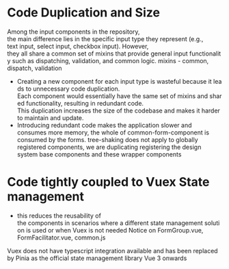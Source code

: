 # Code Duplication and Size
Among the input components in the repository, the main difference lies in the specific input type they represent (e.g., text input, select input, checkbox input). However, they all share a common set of mixins that provide general input functionality such as dispatching, validation, and common logic.
mixins - common, dispatch, validation
- Creating a new component for each input type is wasteful because it leads to unnecessary code duplication. Each component would essentially have the same set of mixins and shared functionality, resulting in redundant code. This duplication increases the size of the codebase and makes it harder to maintain and update.
- Introducing redundant code makes the application slower and consumes more memory, the whole of common-form-component is consumed by the forms. tree-shaking does not apply to globally registered components, we are duplicating registering the design system base components and these wrapper components

# Code tightly coupled to Vuex State management
- this reduces the reusability of the components in scenarios where a different state management solution is used or when Vuex is not needed
Notice on FormGroup.vue, FormFacilitator.vue, common.js

Vuex does not have typescript integration available and has been replaced by Pinia as the official state management library Vue 3 onwards